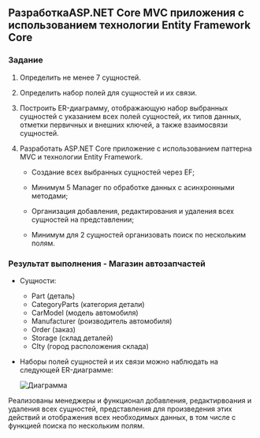 ## РазработкаASP.NET Core MVC приложения с использованием технологии Entity Framework Core
### Задание
1. Определить не менее 7 сущностей.
   
3. Определить набор полей для сущностей и их связи.
   
5. Построить ER-диаграмму, отображающую набор выбранных сущностей с указанием всех полей сущностей, их типов данных, отметки первичных и внешних ключей, а также взаимосвязи сущностей.

6. Разработать ASP.NET Core приложение с использованием паттерна MVC и технологии Entity Framework.
    
    + Создание всех выбранных сущностей через EF;
    
    + Минимум 5 Manager по обработке данных с асинхронными методами;
    
    + Организация добавления, редактирования и удаления всех сущностей на представлении;
    
    + Минимум для 2 сущностей организовать поиск по нескольким полям.

### Результат выполнения - Магазин автозапчастей
+ Сущности:
    - Part (деталь)
    - CategoryParts (категория детали)
    - CarModel (модель автомобиля)
    - Manufacturer (роизводитель автомобиля)
    - Order (заказ)
    - Storage (склад деталей)
    - CIty (город расположения склада)
    
+ Наборы полей сущностей и их связи можно наблюдать на следующей ER-диаграмме:
  
    ![Диаграмма](https://github.com/SarmiAnsim/OOP_MVC/assets/73230774/fff9cc13-bc64-4ac4-8971-1ba1cec78f5f)

Реализованы менеджеры и функционал добавления, редактирвоания и удаления всех сущностей, представления для произведения этих действий и отображения всех необходимых данных, в том числе с функцией поиска по нескольким полям.
